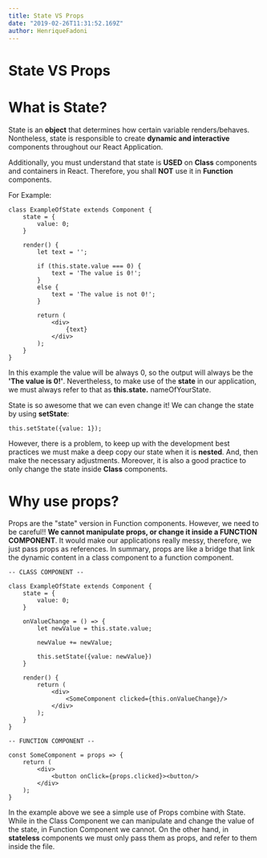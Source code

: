 ```yaml
---
title: State VS Props
date: "2019-02-26T11:31:52.169Z"
author: HenriqueFadoni
---
```


# State VS Props

# What is State?

State is an **object** that determines how certain variable renders/behaves. Nontheless, state is responsible to create **dynamic and interactive** components throughout our React Application.

Additionally, you must understand that state is **USED** on **Class** components and containers in React. Therefore, you shall **NOT** use it in **Function** components.

For Example:

```
class ExampleOfState extends Component {
    state = {
        value: 0;
    }

    render() {
        let text = '';

        if (this.state.value === 0) {
            text = 'The value is 0!';
        }
        else {
            text = 'The value is not 0!';
        }

        return (
            <div>
                {text}
            </div>
        );
    }
}
```

In this example the value will be always 0, so the output will always be the **'The value is 0!'**. Nevertheless, to make use of the **state** in our application, we must always refer to that as **this.state.** nameOfYourState.

State is so awesome that we can even change it! We can change the state by using **setState**:

```
this.setState({value: 1});
```

However, there is a problem, to keep up with the development best practices we must make a deep copy our state when it is **nested**. And, then make the necessary adjustments. Moreover, it is also a good practice to only change the state inside **Class** components.

# Why use props?

Props are the "state" version in Function components. However, we need to be careful!! **We cannot manipulate props, or change it inside a FUNCTION COMPONENT**. It would make our applications really messy, therefore, we just pass props as references. In summary, props are like a bridge that link the dynamic content in a class component to a function component.

```
-- CLASS COMPONENT --

class ExampleOfState extends Component {
    state = {
        value: 0;
    }

    onValueChange = () => {
        let newValue = this.state.value;

        newValue += newValue;

        this.setState({value: newValue})
    }

    render() {
        return (
            <div>
                <SomeComponent clicked={this.onValueChange}/>
            </div>
        );
    }
}

-- FUNCTION COMPONENT --

const SomeComponent = props => {
    return (
        <div>
            <button onClick={props.clicked}><button/>
        </div>
    );
}
```

In the example above we see a simple use of Props combine with State. While in the Class Component we can manipulate and change the value of the state, in Function Component we cannot. On the other hand, in **stateless** components we must only pass them as props, and refer to them inside the file.

